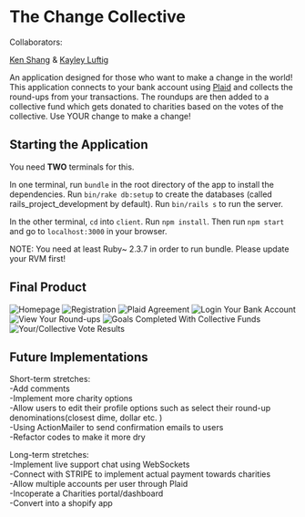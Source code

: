 # The Change Collective

Collaborators:

[Ken Shang](https://github.com/zhshang) & [Kayley Luftig](https://github.com/krl87)

An application designed for those who want to make a change in the world! This application connects to your bank account using [Plaid](https://plaid.com/) and collects the round-ups from your transactions. The roundups are then added to a collective fund which gets donated to charities based on the votes of the collective. Use YOUR change to make a change!


## Starting the Application

You need **TWO** terminals for this.

In one terminal, run `bundle` in the root directory of the app to install the dependencies. Run `bin/rake db:setup` to create the databases (called rails_project_development by default). Run `bin/rails s` to run the server.

In the other terminal, `cd` into `client`. Run `npm install`. Then run `npm start` and go to `localhost:3000` in your browser.

NOTE: You need at least Ruby~ 2.3.7 in order to run bundle. Please update your RVM first!

## Final Product

![Homepage](https://i.imgur.com/vlltSGq.png)
![Registration](https://i.imgur.com/zLx7RAc.png)
![Plaid Agreement](https://i.imgur.com/qf8xoHZ.png)
![Login Your Bank Account](https://i.imgur.com/bqQQclt.png)
![View Your Round-ups](https://i.imgur.com/4HPMQZb.png)
![Goals Completed With Collective Funds](https://i.imgur.com/1lBsNQV.png)
![Your/Collective Vote Results](https://i.imgur.com/e511NZF.png)

## Future Implementations

Short-term stretches:\
-Add comments\
-Implement more charity options\
-Allow users to edit their profile options such as select their round-up denominations(closest dime, dollar etc. )\
-Using ActionMailer to send confirmation emails to users\
-Refactor codes to make it more dry

Long-term stretches:\
-Implement live support chat using WebSockets\
-Connect with STRIPE to implement actual payment towards charities\
-Allow multiple accounts per user through Plaid\
-Incoperate a Charities portal/dashboard\
-Convert into a shopify app

